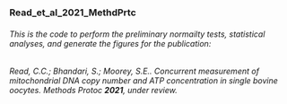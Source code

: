 ### Read_et_al_2021_MethdPrtc

###### This is the code to perform the preliminary normailty tests, statistical analyses, and generate the figures for the publication:
###### Read, C.C.; Bhandari, S.; Moorey, S.E.. Concurrent measurement of mitochondrial DNA copy number and ATP concentration in single bovine oocytes. _Methods Protoc_ **2021**, under review.
